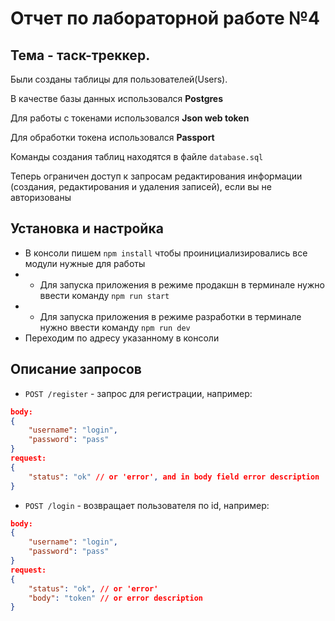 # Отчет по лабораторной работе №4

## Тема - **таск-треккер**.
Были созданы таблицы для пользователей(Users).

В качестве базы данных использовался **Postgres**

Для работы с токенами использовался **Json web token**

Для обработки токена использовался **Passport**

Команды создания таблиц находятся в файле `database.sql`

Теперь ограничен доступ к запросам редактирования информации (создания, редактирования и удаления записей), если вы не авторизованы

## Установка и настройка
- В консоли пишем `npm install` чтобы проинициализировались все модули нужные для работы
- - Для запуска приложения в режиме продакшн в терминале нужно ввести команду `npm run start`
- - Для запуска приложения в режиме разработки в терминале нужно ввести команду `npm run dev`
- Переходим по адресу указанному в консоли

## Описание запросов
- `POST /register` - запрос для регистрации, например:
```json
body:
{
    "username": "login",
    "password": "pass"
}
request:
{
    "status": "ok" // or 'error', and in body field error description
}
```
- `POST /login` - возвращает пользователя по id, например: 
```json
body:
{
    "username": "login",
    "password": "pass"
}
request:
{
    "status": "ok", // or 'error'
    "body": "token" // or error description
}
```

